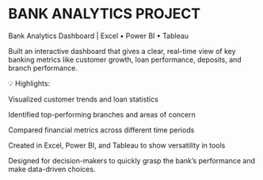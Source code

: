 # BANK ANALYTICS PROJECT
Bank Analytics Dashboard | Excel • Power BI • Tableau

Built an interactive dashboard that gives a clear, real-time view of key banking metrics like customer growth, loan performance, deposits, and branch performance.

💡 Highlights:

Visualized customer trends and loan statistics

Identified top-performing branches and areas of concern

Compared financial metrics across different time periods

Created in Excel, Power BI, and Tableau to show versatility in tools

Designed for decision-makers to quickly grasp the bank’s performance and make data-driven choices.
